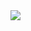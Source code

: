  </a>
  <a href="https://x.com/yourtwitter" target="_blank">
    <img src="https://img.shields.io/badge/X-000?style=for-the-badge&logo=x" />
  </a>
